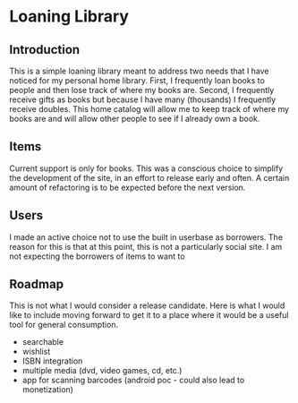# Loaning Library

## Introduction

This is a simple loaning library meant to address two needs that I have noticed
for my personal home library. First, I frequently loan books to people and then
lose track of where my books are. Second, I frequently receive gifts as books
but because I have many (thousands) I frequently receive doubles. This home
catalog will allow me to keep track of where my books are and will allow
other people to see if I already own a book.

## Items

Current support is only for books. This was a conscious choice to simplify the
development of the site, in an effort to release early and often. A certain
amount of refactoring is to be expected before the next version.

## Users

I made an active choice not to use the built in userbase as borrowers. The 
reason for this is that at this point, this is not a particularly social site.
I am not expecting the borrowers of items to want to 


## Roadmap

This is not what I would consider a release candidate. Here is what I would
like to include moving forward to get it to a place where it would be a useful
tool for general consumption.

- searchable
- wishlist
- ISBN integration
- multiple media (dvd, video games, cd, etc.)
- app for scanning barcodes (android poc - could also lead to monetization)
